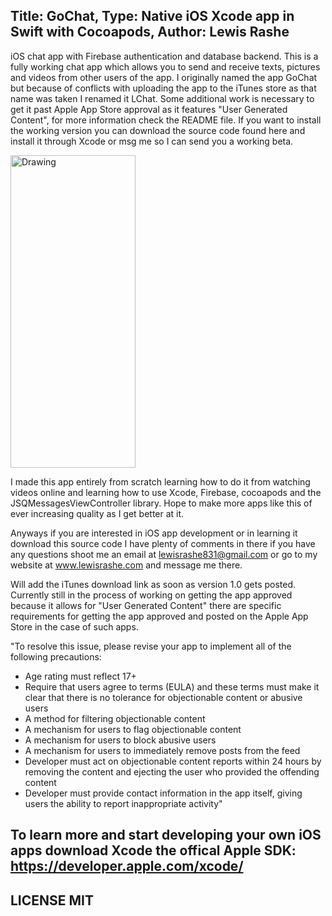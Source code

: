 Title: GoChat, Type: Native iOS Xcode app in Swift with Cocoapods, Author: Lewis Rashe
----------
iOS chat app with Firebase authentication and database backend. This is a fully working chat app which allows you to send and receive texts, pictures and videos from other users of the app. I originally named the app GoChat but because of conflicts with uploading the app to the iTunes store as that name was taken I renamed it LChat. Some additional work is necessary to get it past Apple App Store approval as it features "User Generated Content", for more information check the README file. If you want to install the working version you can download the source code found here and install it through Xcode or msg me so I can send you a working beta.

<img src="https://www.dropbox.com/s/tyn05lkauk8ga64/UNADJUSTEDNONRAW_thumb_62e.jpg?raw=1" alt="Drawing" width="200" height="500" />

I made this app entirely from scratch learning how to do it from watching videos online and learning how to use Xcode, Firebase, cocoapods and the JSQMessagesViewController library. Hope to make more apps like this of ever increasing quality as I get better at it.

Anyways if you are interested in iOS app development or in learning it download this source code I have plenty of comments in there if you have any questions shoot me an email at lewisrashe831@gmail.com or go to my website at www.lewisrashe.com and message me there.

Will add the iTunes download link as soon as version 1.0 gets posted. Currently still in the process of working on getting the app approved because it allows for "User Generated Content" there are specific requirements for getting the app approved and posted on the Apple App Store in the case of such apps.

"To resolve this issue, please revise your app to implement all of the following precautions:

- Age rating must reflect 17+
- Require that users agree to terms (EULA) and these terms must make it clear that there is no tolerance for objectionable content or abusive users
- A method for filtering objectionable content
- A mechanism for users to flag objectionable content
- A mechanism for users to block abusive users
- A mechanism for users to immediately remove posts from the feed
- Developer must act on objectionable content reports within 24 hours by removing the content and ejecting the user who provided the offending content
- Developer must provide contact information in the app itself, giving users the ability to report inappropriate activity"

To learn more and start developing your own iOS apps download Xcode the offical Apple SDK: https://developer.apple.com/xcode/
----------

LICENSE MIT
---------
